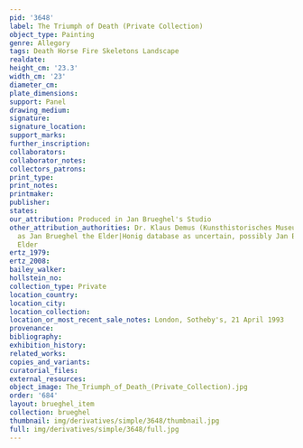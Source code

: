 ```yaml
---
pid: '3648'
label: The Triumph of Death (Private Collection)
object_type: Painting
genre: Allegory
tags: Death Horse Fire Skeletons Landscape
realdate: 
height_cm: '23.3'
width_cm: '23'
diameter_cm: 
plate_dimensions: 
support: Panel
drawing_medium: 
signature: 
signature_location: 
support_marks: 
further_inscription: 
collaborators: 
collaborator_notes: 
collectors_patrons: 
print_type: 
print_notes: 
printmaker: 
publisher: 
states: 
our_attribution: Produced in Jan Brueghel's Studio
other_attribution_authorities: Dr. Klaus Demus (Kunsthistorisches Museum, Vienna)
  as Jan Brueghel the Elder|Honig database as uncertain, possibly Jan Brueghel the
  Elder
ertz_1979: 
ertz_2008: 
bailey_walker: 
hollstein_no: 
collection_type: Private
location_country: 
location_city: 
location_collection: 
location_or_most_recent_sale_notes: London, Sotheby's, 21 April 1993
provenance: 
bibliography: 
exhibition_history: 
related_works: 
copies_and_variants: 
curatorial_files: 
external_resources: 
object_image: The_Triumph_of_Death_(Private_Collection).jpg
order: '684'
layout: brueghel_item
collection: brueghel
thumbnail: img/derivatives/simple/3648/thumbnail.jpg
full: img/derivatives/simple/3648/full.jpg
---
```

